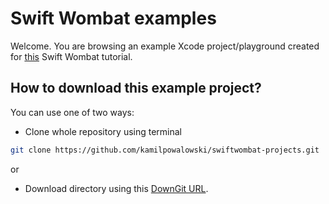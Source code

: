 # Swift Wombat examples

Welcome. You are browsing an example Xcode project/playground created for [this](https://swiftwombat.com/how-to-expand-and-collapse-cells-in-swiftui/) Swift Wombat tutorial.

## How to download this example project?

You can use one of two ways:

- Clone whole repository using terminal

```bash
git clone https://github.com/kamilpowalowski/swiftwombat-projects.git
```

or

- Download directory using this [DownGit URL](https://downgit.github.io/#/home?url=https://github.com/kamilpowalowski/swiftwombat-projects/tree/main/ExpandableCell).

